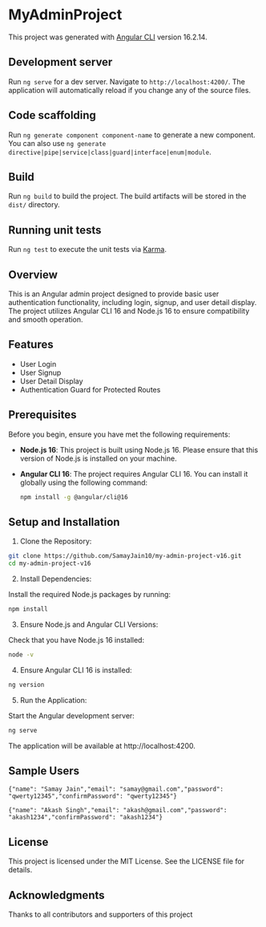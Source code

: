 # MyAdminProject

This project was generated with [Angular CLI](https://github.com/angular/angular-cli) version 16.2.14.

## Development server

Run `ng serve` for a dev server. Navigate to `http://localhost:4200/`. The application will automatically reload if you change any of the source files.

## Code scaffolding

Run `ng generate component component-name` to generate a new component. You can also use `ng generate directive|pipe|service|class|guard|interface|enum|module`.

## Build

Run `ng build` to build the project. The build artifacts will be stored in the `dist/` directory.

## Running unit tests

Run `ng test` to execute the unit tests via [Karma](https://karma-runner.github.io).


## Overview

This is an Angular admin project designed to provide basic user authentication functionality, including login, signup, and user detail display. The project utilizes Angular CLI 16 and Node.js 16 to ensure compatibility and smooth operation.

## Features

- User Login
- User Signup
- User Detail Display
- Authentication Guard for Protected Routes

## Prerequisites

Before you begin, ensure you have met the following requirements:

- **Node.js 16**: This project is built using Node.js 16. Please ensure that this version of Node.js is installed on your machine.
- **Angular CLI 16**: The project requires Angular CLI 16. You can install it globally using the following command:

  ```bash
  npm install -g @angular/cli@16
  ```

## Setup and Installation

1. Clone the Repository:

```bash
git clone https://github.com/SamayJain10/my-admin-project-v16.git
cd my-admin-project-v16
```
2. Install Dependencies:

Install the required Node.js packages by running:

```bash
npm install
```

3. Ensure Node.js and Angular CLI Versions:

Check that you have Node.js 16 installed:

```bash
node -v
```

4. Ensure Angular CLI 16 is installed:

```bash
ng version
```
5. Run the Application:

Start the Angular development server:

```bash
ng serve
```

The application will be available at http://localhost:4200.

## Sample Users

    {"name": "Samay Jain","email": "samay@gmail.com","password": "qwerty12345","confirmPassword": "qwerty12345"}
    
    {"name": "Akash Singh","email": "akash@gmail.com","password": "akash1234","confirmPassword": "akash1234"}


## License
This project is licensed under the MIT License. See the LICENSE file for details.

## Acknowledgments
Thanks to all contributors and supporters of this project
